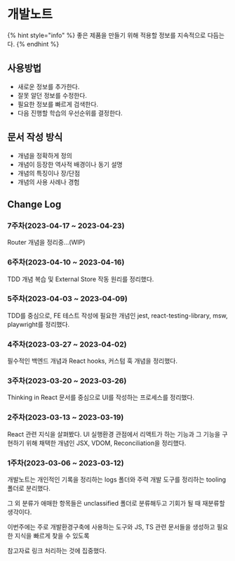 # 개발노트

{% hint style="info" %}
좋은 제품을 만들기 위해 적용할 정보를 지속적으로 다듬는다.
{% endhint %}

## 사용방법

- 새로운 정보를 추가한다.
- 잘못 알던 정보를 수정한다.
- 필요한 정보를 빠르게 검색한다.
- 다음 진행할 학습의 우선순위를 결정한다.

## 문서 작성 방식

- 개념을 정확하게 정의
- 개념이 등장한 역사적 배경이나 동기 설명
- 개념의 특징이나 장/단점
- 개념의 사용 사례나 경험

## Change Log

### 7주차(2023-04-17 ~ 2023-04-23)

Router 개념을 정리중...(WIP)

### 6주차(2023-04-10 ~ 2023-04-16)

TDD 개념 복습 및 External Store 작동 원리를 정리했다.

### 5주차(2023-04-03 ~ 2023-04-09)

TDD를 중심으로, FE 테스트 작성에 필요한 개념인 jest, react-testing-library, msw, playwright를 정리했다.

### 4주차(2023-03-27 ~ 2023-04-02)

필수적인 백엔드 개념과 React hooks, 커스텀 훅 개념을 정리했다.

### 3주차(2023-03-20 ~ 2023-03-26)

Thinking in React 문서를 중심으로 UI를 작성하는 프로세스를 정리했다.

### 2주차(2023-03-13 ~ 2023-03-19)

React 관련 지식을 살펴봤다. UI 실행환경 관점에서 리액트가 하는 기능과 그 기능을 구현하기 위해 채택한 개념인 JSX, VDOM, Reconciliation을 정리했다.

### 1주차(2023-03-06 ~ 2023-03-12)

개발노트는 개인적인 기록을 정리하는 logs 폴더와 주력 개발 도구를 정리하는 tooling 폴더로 분리했다.

그 외 분류가 애매한 항목들은 unclassified 폴더로 분류해두고 기회가 될 때 재분류할 생각이다.

이번주에는 주로 개발환경구축에 사용하는 도구와 JS, TS 관련 문서들을 생성하고 필요한 지식을 빠르게 찾을 수 있도록

참고자료 링크 처리하는 것에 집중했다.
